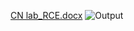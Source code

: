 [CN lab_RCE.docx](https://github.com/princy-Joshna-mary/CN-Lab/files/7582726/CN.lab_RCE.docx)
![Output](https://user-images.githubusercontent.com/72792574/142898235-6c420d47-bf08-4ab1-866e-8dc0e57898b5.PNG)
